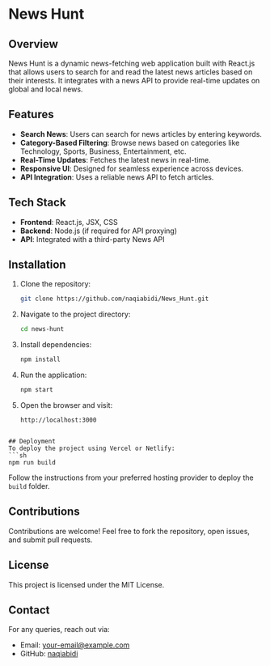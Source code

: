 # News Hunt

## Overview
News Hunt is a dynamic news-fetching web application built with React.js that allows users to search for and read the latest news articles based on their interests. It integrates with a news API to provide real-time updates on global and local news.

## Features
- **Search News**: Users can search for news articles by entering keywords.
- **Category-Based Filtering**: Browse news based on categories like Technology, Sports, Business, Entertainment, etc.
- **Real-Time Updates**: Fetches the latest news in real-time.
- **Responsive UI**: Designed for seamless experience across devices.
- **API Integration**: Uses a reliable news API to fetch articles.

## Tech Stack
- **Frontend**: React.js, JSX, CSS
- **Backend**: Node.js (if required for API proxying)
- **API**: Integrated with a third-party News API

## Installation
1. Clone the repository:
   ```sh
   git clone https://github.com/naqiabidi/News_Hunt.git
   ```
2. Navigate to the project directory:
   ```sh
   cd news-hunt
   ```
3. Install dependencies:
   ```sh
   npm install
   ```
4. Run the application:
   ```sh
   npm start
   ```
5. Open the browser and visit:
   ```
   http://localhost:3000
   ```
```

## Deployment
To deploy the project using Vercel or Netlify:
```sh
npm run build
```
Follow the instructions from your preferred hosting provider to deploy the `build` folder.

## Contributions
Contributions are welcome! Feel free to fork the repository, open issues, and submit pull requests.

## License
This project is licensed under the MIT License.

## Contact
For any queries, reach out via:
- Email: your-email@example.com
- GitHub: [naqiabidi](https://github.com/naqiabidi)

